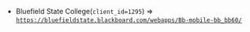  - Bluefield State College(`client_id=1295`) => [`https://bluefieldstate.blackboard.com/webapps/Bb-mobile-bb_bb60/`](https://bluefieldstate.blackboard.com/webapps/Bb-mobile-bb_bb60/)
